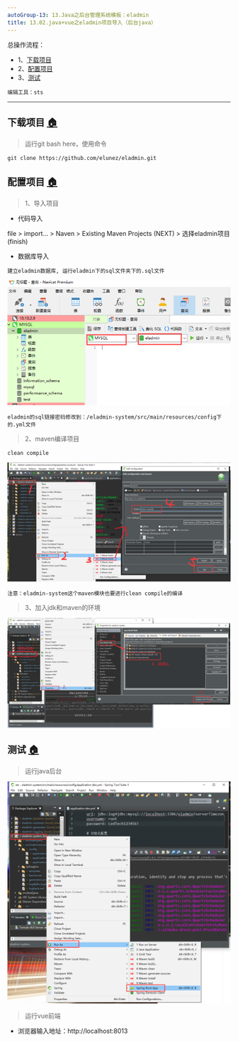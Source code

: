 ```yaml
---
autoGroup-13: 13.Java之后台管理系统模板：eladmin
title: 13.02.java+vue之eladmin项目导入（后台java）
---
```


总操作流程：
- 1、[下载项目](#java-01) 
- 2、[配置项目](#java-02) 
- 3、[测试](#java-03) 

`编辑工具：sts`

***

## 下载项目 <a name="java-01" href="#" >:house:</a>

> 运行git bash here，使用命令

```
git clone https://github.com/elunez/eladmin.git
```

## 配置项目 <a name="java-02" href="#" >:house:</a>

> 1、导入项目

- 代码导入

file > import... > Naven > Existing Maven Projects (NEXT) > 选择eladmin项目(finish)

- 数据库导入

`建立eladmin数据库,
运行eladmin下的sql文件夹下的.sql文件`

![](./image/13.02-4.png)

`eladmin的sql链接密码修改到：/eladmin-system/src/main/resources/config下的.yml文件`

> 2、maven编译项目

```
clean compile
```

![](./image/13.02-1.png)

`注意：eladmin-system这个maven模块也要进行clean compile的编译`

> 3、加入jdk和maven的环境

![](./image/13.02-2.png)

## 测试 <a name="java-03" href="#" >:house:</a>

> 运行java后台

![](./image/13.02-3.png)

> 运行vue前端

- 浏览器输入地址：http://localhost:8013
